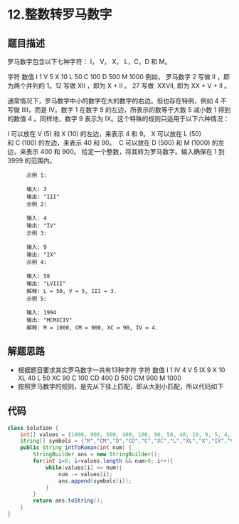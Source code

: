 # 12.整数转罗马数字

## 题目描述
罗马数字包含以下七种字符： I， V， X， L，C，D 和 M。

字符          数值
I             1
V             5
X             10
L             50
C             100
D             500
M             1000
例如， 罗马数字 2 写做 II ，即为两个并列的 1。12 写做 XII ，即为 X + II 。 27 写做  XXVII, 即为 XX + V + II 。

通常情况下，罗马数字中小的数字在大的数字的右边。但也存在特例，例如 4 不写做 IIII，而是 IV。数字 1 在数字 5 的左边，所表示的数等于大数 5 减小数 1 得到的数值 4 。同样地，数字 9 表示为 IX。这个特殊的规则只适用于以下六种情况：

I 可以放在 V (5) 和 X (10) 的左边，来表示 4 和 9。
X 可以放在 L (50) 和 C (100) 的左边，来表示 40 和 90。 
C 可以放在 D (500) 和 M (1000) 的左边，来表示 400 和 900。
给定一个整数，将其转为罗马数字。输入确保在 1 到 3999 的范围内。

          示例 1:

          输入: 3
          输出: "III"
          示例 2:

          输入: 4
          输出: "IV"
          示例 3:

          输入: 9
          输出: "IX"
          示例 4:

          输入: 58
          输出: "LVIII"
          解释: L = 50, V = 5, III = 3.
          示例 5:

          输入: 1994
          输出: "MCMXCIV"
          解释: M = 1000, CM = 900, XC = 90, IV = 4.


## 解题思路
* 根据题目要求其实罗马数字一共有13种字符
      字符          数值
      I             1
      IV            4
      V             5
      IX            9
      X             10
      XL            40
      L             50
      XC            90
      C             100
      CD            400
      D             500
      CM            900
      M             1000
* 按照罗马数字的规则，是先从下往上匹配，即从大到小匹配，所以代码如下

## 代码
```java
class Solution {
    int[] values = {1000, 900, 500, 400, 100, 90, 50, 40, 10, 9, 5, 4, 1}; 
    String[] symbols = {"M","CM","D","CD","C","XC","L","XL","X","IX","V","IV","I"};  
    public String intToRoman(int num) {
        StringBuilder ans = new StringBuilder();
        for(int i=0; i<values.length && num>0; i++){
            while(values[i] <= num){
                num -= values[i];
                ans.append(symbols[i]);
            }
        }
        return ans.toString();
    }
}
```
